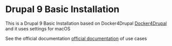 # Drupal 9 Basic Installation

This is a Drupal 9 Basic Installation based on Docker4Drupal [Docker4Drupal]
and it uses settings for macOS

See the official documentation [official documentation] of use cases

[Docker4Drupal]: https://github.com/wodby/docker4drupal
[official documentation]: https://wodby.com/docs

